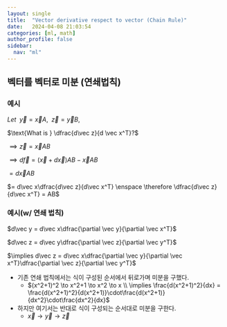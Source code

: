 ```yaml
---
layout: single
title:  "Vector derivative respect to vector (Chain Rule)"
date:   2024-04-08 21:03:54 
categories: [ml, math]
author_profile: false
sidebar:
  nav: "ml"
---
```

## 벡터를 벡터로 미분 (연쇄법칙)

### 예시

$Let \enspace \vec y = \vec xA, \enspace \vec z = \vec yB,$

$\text{What is } \dfrac{d\vec z}{d \vec x^T}?$

$\implies \vec z = \vec xAB$

$\implies d\vec f = (\vec x + d\vec x)AB - \vec xAB$

$= d\vec x AB$

$= d\vec x\dfrac{d\vec z}{d\vec x^T} \enspace \therefore \dfrac{d\vec z}{d\vec x^T} = AB$

### 예시(w/ 연쇄 법칙)

$d\vec y = d\vec x\dfrac{\partial \vec y}{\partial \vec x^T}$

$d\vec z = d\vec y\dfrac{\partial \vec z}{\partial \vec y^T}$

$\implies d\vec z = d\vec x\dfrac{\partial \vec y}{\partial \vec x^T}\dfrac{\partial \vec z}{\partial \vec y^T}$

- 기존 연쇄 법칙에서는 식이 구성된 순서에서 뒤로가며 미분을 구했다.
    - $(x^2+1)^2 \to x^2+1 \to x^2 \to x \\ \implies \frac{d(x^2+1)^2}{dx} = \frac{d(x^2+1)^2}{d(x^2+1)}\cdot\frac{d(x^2+1)}{dx^2}\cdot\frac{dx^2}{dx}$
- 하지만 여기서는 반대로 식이 구성되는 순서대로 미분을 구한다.
    - $\vec x \to \vec y \to \vec z$